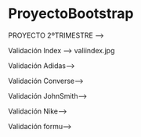# ProyectoBootstrap

PROYECTO 2ºTRIMESTRE -->

Validación Index --> valiindex.jpg

Validación Adidas-->

Validación Converse-->

Validación JohnSmith-->

Validación Nike-->

Validación formu-->
